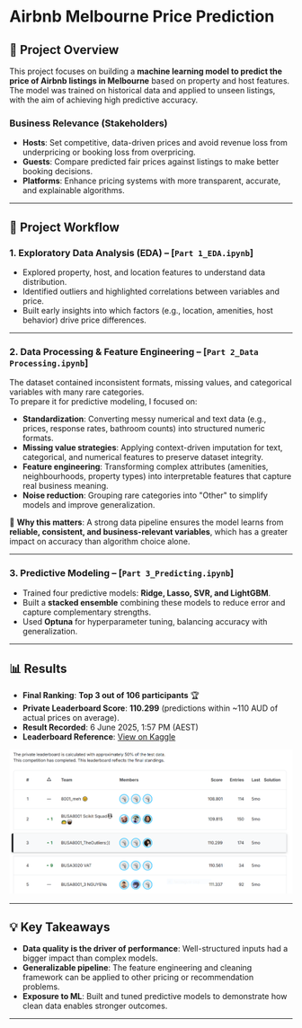 # Airbnb Melbourne Price Prediction

## 📌 Project Overview
This project focuses on building a **machine learning model to predict the price of Airbnb listings in Melbourne** based on property and host features.  
The model was trained on historical data and applied to unseen listings, with the aim of achieving high predictive accuracy.

### Business Relevance (Stakeholders)
- **Hosts**: Set competitive, data-driven prices and avoid revenue loss from underpricing or booking loss from overpricing.  
- **Guests**: Compare predicted fair prices against listings to make better booking decisions.  
- **Platforms**: Enhance pricing systems with more transparent, accurate, and explainable algorithms.  

---

## 🔎 Project Workflow

### 1. Exploratory Data Analysis (EDA) – [`Part 1_EDA.ipynb`]
- Explored property, host, and location features to understand data distribution.  
- Identified outliers and highlighted correlations between variables and price.  
- Built early insights into which factors (e.g., location, amenities, host behavior) drive price differences.  

---

### 2. Data Processing & Feature Engineering – [`Part 2_Data Processing.ipynb`]  

The dataset contained inconsistent formats, missing values, and categorical variables with many rare categories.  
To prepare it for predictive modeling, I focused on:  

- **Standardization**: Converting messy numerical and text data (e.g., prices, response rates, bathroom counts) into structured numeric formats.  
- **Missing value strategies**: Applying context-driven imputation for text, categorical, and numerical features to preserve dataset integrity.  
- **Feature engineering**: Transforming complex attributes (amenities, neighbourhoods, property types) into interpretable features that capture real business meaning.  
- **Noise reduction**: Grouping rare categories into "Other" to simplify models and improve generalization.  

🔑 **Why this matters**: A strong data pipeline ensures the model learns from **reliable, consistent, and business-relevant variables**, which has a greater impact on accuracy than algorithm choice alone.  

---

### 3. Predictive Modeling – [`Part 3_Predicting.ipynb`]  
- Trained four predictive models: **Ridge, Lasso, SVR, and LightGBM**.  
- Built a **stacked ensemble** combining these models to reduce error and capture complementary strengths.  
- Used **Optuna** for hyperparameter tuning, balancing accuracy with generalization.  

---

## 📊 Results

- **Final Ranking**: **Top 3 out of 106 participants** 🏆  
- **Private Leaderboard Score**: **110.299** (predictions within ~110 AUD of actual prices on average).  
- **Result Recorded**: 6 June 2025, 1:57 PM (AEST)  
- **Leaderboard Reference**: [View on Kaggle]([https://www.kaggle.com/competitions](https://www.kaggle.com/competitions/asba-predictive-analytics-competition/leaderboard))  

![](Final_Results.PNG)

---

## 💡 Key Takeaways

- **Data quality is the driver of performance**: Well-structured inputs had a bigger impact than complex models.  
- **Generalizable pipeline**: The feature engineering and cleaning framework can be applied to other pricing or recommendation problems.  
- **Exposure to ML**: Built and tuned predictive models to demonstrate how clean data enables stronger outcomes.  

---
